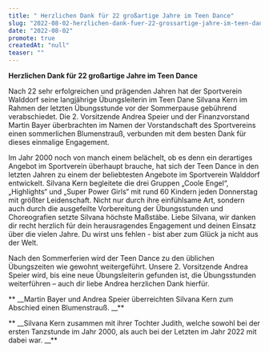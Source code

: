 ```yaml
---
title: " Herzlichen Dank für 22 großartige Jahre im Teen Dance"
slug: "2022-08-02-herzlichen-dank-fuer-22-grossartige-jahre-im-teen-dance"
date: "2022-08-02"
promote: true
createdAt: "null"
teaser: ""
---
```

**Herzlichen Dank für 22 großartige Jahre im Teen Dance**


Nach 22 sehr erfolgreichen und prägenden Jahren hat der Sportverein Walddorf seine langjährige Übungsleiterin im Teen Dane Silvana Kern im Rahmen der letzten Übungsstunde vor der Sommerpause gebührend verabschiedet. Die 2. Vorsitzende Andrea Speier und der Finanzvorstand Martin Bayer überbrachten im Namen der Vorstandschaft des Sportvereins einen sommerlichen Blumenstrauß, verbunden mit dem besten Dank für dieses einmalige Engagement.

Im Jahr 2000 noch von manch einem belächelt, ob es denn ein derartiges Angebot im Sportverein überhaupt brauche, hat sich der Teen Dance in den letzten Jahren zu einem der beliebtesten Angebote im Sportverein Walddorf entwickelt. Silvana Kern begleitete die drei Gruppen „Coole Engel“, „Highlights“ und „Super Power Girls“ mit rund 60 Kindern jeden Donnerstag mit größter Leidenschaft. Nicht nur durch ihre einfühlsame Art, sondern auch durch die ausgefeilte Vorbereitung der Übungsstunden und Choreografien setzte Silvana höchste Maßstäbe. Liebe Silvana, wir danken dir recht herzlich für dein herausragendes Engagement und deinen Einsatz über die vielen Jahre. Du wirst uns fehlen - bist aber zum Glück ja nicht aus der Welt.


Nach den Sommerferien wird der Teen Dance zu den üblichen Übungszeiten wie gewohnt weitergeführt. Unsere 2. Vorsitzende Andrea Speier wird, bis eine neue Übungsleiterin gefunden ist, die Übungsstunden weiterführen – auch dir liebe Andrea herzlichen Dank hierfür.



** __Martin Bayer und Andrea Speier überreichten Silvana Kern zum Abschied einen Blumenstrauß. __**



** __Silvana Kern zusammen mit ihrer Tochter Judith, welche sowohl bei der ersten Tanzstunde im Jahr 2000, als auch bei der Letzten im Jahr 2022 mit dabei war. __**
